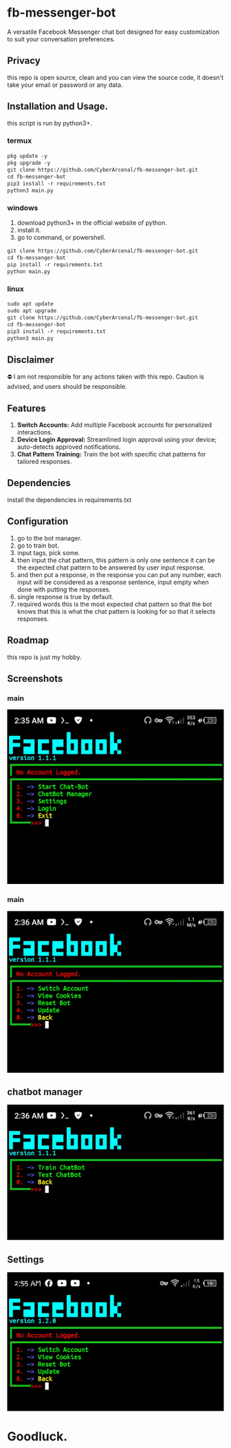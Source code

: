 # fb-messenger-bot
A versatile Facebook Messenger chat bot designed for easy customization to suit your conversation preferences.
## Privacy
this repo is open source, clean and you can view the source code, it doesn't take your email or password or any data.
## Installation and Usage.
this script is run by python3+.
### termux
```
pkg update -y
pkg upgrade -y
git clone https://github.com/CyberArcenal/fb-messenger-bot.git
cd fb-messenger-bot
pip3 install -r requirements.txt
python3 main.py
```
### windows
1. download python3+ in the official website of python.
2. install it.
3. go to command, or powershell.
```
git clone https://github.com/CyberArcenal/fb-messenger-bot.git
cd fb-messenger-bot
pip install -r requirements.txt
python main.py
```
### linux
```
sudo apt update
sudo apt upgrade
git clone https://github.com/CyberArcenal/fb-messenger-bot.git
cd fb-messenger-bot
pip3 install -r requirements.txt
python3 main.py
```
## Disclaimer
⛔ I am not responsible for any actions taken with this repo. Caution is advised, and users should be responsible.

## Features
1. **Switch Accounts:** Add multiple Facebook accounts for personalized interactions.
2. **Device Login Approval:** Streamlined login approval using your device; auto-detects approved notifications.
3. **Chat Pattern Training:** Train the bot with specific chat patterns for tailored responses.

## Dependencies
install the dependencies in requirements.txt

## Configuration
1. go to the bot manager.
2. go to train bot.
3. input tags, pick some.
4. then input the chat pattern, this pattern is only one sentence it can be the expected chat pattern to be answered by user input response.
5. and then put a response, in the response you can put any number, each input will be considered as a response sentence, input empty when done with putting the responses. 
6. single response is true by default.
7. required words this is the most expected chat pattern so that the bot knows that this is what the chat pattern is looking for so that it selects responses.

## Roadmap
this repo is just my hobby.

## Screenshots
### main
![Screenshot](https://github.com/CyberArcenal/fb-messenger-bot/blob/main/images/Screenshot_20240302-023553.jpg)
### main
![Screenshot](https://github.com/CyberArcenal/fb-messenger-bot/blob/main/images/Screenshot_20240302-023613.jpg)
## chatbot manager
![Screenshot](https://github.com/CyberArcenal/fb-messenger-bot/blob/main/images/Screenshot_20240302-023641.jpg)
## Settings
![Screenshot](https://github.com/CyberArcenal/fb-messenger-bot/blob/beta/images/Screenshot_20240303-025517.jpg)
# Goodluck.